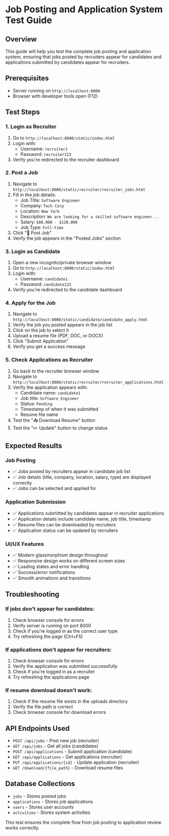 # Job Posting and Application System Test Guide

## Overview
This guide will help you test the complete job posting and application system, ensuring that jobs posted by recruiters appear for candidates and applications submitted by candidates appear for recruiters.

## Prerequisites
- Server running on `http://localhost:8000`
- Browser with developer tools open (F12)

## Test Steps

### 1. Login as Recruiter
1. Go to `http://localhost:8000/static/index.html`
2. Login with:
   - Username: `recruiter1`
   - Password: `recruiter123`
3. Verify you're redirected to the recruiter dashboard

### 2. Post a Job
1. Navigate to `http://localhost:8000/static/recruiter/recruiter_jobs.html`
2. Fill in the job details:
   - Job Title: `Software Engineer`
   - Company: `Tech Corp`
   - Location: `New York`
   - Description: `We are looking for a skilled software engineer...`
   - Salary: `$80,000 - $120,000`
   - Job Type: `Full-time`
3. Click "🚀 Post Job"
4. Verify the job appears in the "Posted Jobs" section

### 3. Login as Candidate
1. Open a new incognito/private browser window
2. Go to `http://localhost:8000/static/index.html`
3. Login with:
   - Username: `candidate1`
   - Password: `candidate123`
4. Verify you're redirected to the candidate dashboard

### 4. Apply for the Job
1. Navigate to `http://localhost:8000/static/candidate/candidate_apply.html`
2. Verify the job you posted appears in the job list
3. Click on the job to select it
4. Upload a resume file (PDF, DOC, or DOCX)
5. Click "Submit Application"
6. Verify you get a success message

### 5. Check Applications as Recruiter
1. Go back to the recruiter browser window
2. Navigate to `http://localhost:8000/static/recruiter/recruiter_applications.html`
3. Verify the application appears with:
   - Candidate name: `candidate1`
   - Job title: `Software Engineer`
   - Status: `Pending`
   - Timestamp of when it was submitted
   - Resume file name
4. Test the "📥 Download Resume" button
5. Test the "✏️ Update" button to change status

## Expected Results

### Job Posting
- ✅ Jobs posted by recruiters appear in candidate job list
- ✅ Job details (title, company, location, salary, type) are displayed correctly
- ✅ Jobs can be selected and applied for

### Application Submission
- ✅ Applications submitted by candidates appear in recruiter applications
- ✅ Application details include candidate name, job title, timestamp
- ✅ Resume files can be downloaded by recruiters
- ✅ Application status can be updated by recruiters

### UI/UX Features
- ✅ Modern glassmorphism design throughout
- ✅ Responsive design works on different screen sizes
- ✅ Loading states and error handling
- ✅ Success/error notifications
- ✅ Smooth animations and transitions

## Troubleshooting

### If jobs don't appear for candidates:
1. Check browser console for errors
2. Verify server is running on port 8000
3. Check if you're logged in as the correct user type
4. Try refreshing the page (Ctrl+F5)

### If applications don't appear for recruiters:
1. Check browser console for errors
2. Verify the application was submitted successfully
3. Check if you're logged in as a recruiter
4. Try refreshing the applications page

### If resume download doesn't work:
1. Check if the resume file exists in the uploads directory
2. Verify the file path is correct
3. Check browser console for download errors

## API Endpoints Used
- `POST /api/jobs` - Post new job (recruiter)
- `GET /api/jobs` - Get all jobs (candidates)
- `POST /api/applications` - Submit application (candidate)
- `GET /api/applications` - Get applications (recruiter)
- `PUT /api/applications/{id}` - Update application (recruiter)
- `GET /download/{file_path}` - Download resume files

## Database Collections
- `jobs` - Stores posted jobs
- `applications` - Stores job applications
- `users` - Stores user accounts
- `activities` - Stores system activities

This test ensures the complete flow from job posting to application review works correctly.
